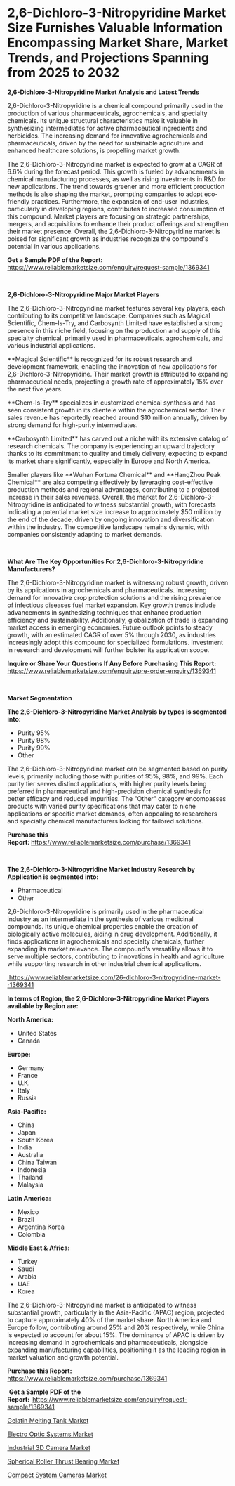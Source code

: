 <p><h1>2,6-Dichloro-3-Nitropyridine Market Size Furnishes Valuable Information Encompassing Market Share, Market Trends, and Projections Spanning from 2025 to 2032</h1></p><p><strong>2,6-Dichloro-3-Nitropyridine Market Analysis and Latest Trends</strong></p>
<p><p>2,6-Dichloro-3-Nitropyridine is a chemical compound primarily used in the production of various pharmaceuticals, agrochemicals, and specialty chemicals. Its unique structural characteristics make it valuable in synthesizing intermediates for active pharmaceutical ingredients and herbicides. The increasing demand for innovative agrochemicals and pharmaceuticals, driven by the need for sustainable agriculture and enhanced healthcare solutions, is propelling market growth.</p><p>The 2,6-Dichloro-3-Nitropyridine market is expected to grow at a CAGR of 6.6% during the forecast period. This growth is fueled by advancements in chemical manufacturing processes, as well as rising investments in R&D for new applications. The trend towards greener and more efficient production methods is also shaping the market, prompting companies to adopt eco-friendly practices. Furthermore, the expansion of end-user industries, particularly in developing regions, contributes to increased consumption of this compound. Market players are focusing on strategic partnerships, mergers, and acquisitions to enhance their product offerings and strengthen their market presence. Overall, the 2,6-Dichloro-3-Nitropyridine market is poised for significant growth as industries recognize the compound's potential in various applications.</p></p>
<p><strong>Get a Sample PDF of the Report:&nbsp;</strong> <a href="https://www.reliablemarketsize.com/enquiry/request-sample/1369341?utm_campaign=2447&utm_medium=2&utm_source=Github&utm_content=ia&utm_term=22032025&utm_id=26-dichloro-3-nitropyridine">https://www.reliablemarketsize.com/enquiry/request-sample/1369341</a></p>
<p>&nbsp;</p>
<p><strong>2,6-Dichloro-3-Nitropyridine Major Market Players</strong></p>
<p><p>The 2,6-Dichloro-3-Nitropyridine market features several key players, each contributing to its competitive landscape. Companies such as Magical Scientific, Chem-Is-Try, and Carbosynth Limited have established a strong presence in this niche field, focusing on the production and supply of this specialty chemical, primarily used in pharmaceuticals, agrochemicals, and various industrial applications.</p><p>**Magical Scientific** is recognized for its robust research and development framework, enabling the innovation of new applications for 2,6-Dichloro-3-Nitropyridine. Their market growth is attributed to expanding pharmaceutical needs, projecting a growth rate of approximately 15% over the next five years.</p><p>**Chem-Is-Try** specializes in customized chemical synthesis and has seen consistent growth in its clientele within the agrochemical sector. Their sales revenue has reportedly reached around $10 million annually, driven by strong demand for high-purity intermediates.</p><p>**Carbosynth Limited** has carved out a niche with its extensive catalog of research chemicals. The company is experiencing an upward trajectory thanks to its commitment to quality and timely delivery, expecting to expand its market share significantly, especially in Europe and North America.</p><p>Smaller players like **Wuhan Fortuna Chemical** and **HangZhou Peak Chemical** are also competing effectively by leveraging cost-effective production methods and regional advantages, contributing to a projected increase in their sales revenues. Overall, the market for 2,6-Dichloro-3-Nitropyridine is anticipated to witness substantial growth, with forecasts indicating a potential market size increase to approximately $50 million by the end of the decade, driven by ongoing innovation and diversification within the industry. The competitive landscape remains dynamic, with companies consistently adapting to market demands.</p></p>
<p>&nbsp;</p>
<p><strong>What Are The Key Opportunities For 2,6-Dichloro-3-Nitropyridine Manufacturers?</strong></p>
<p><p>The 2,6-Dichloro-3-Nitropyridine market is witnessing robust growth, driven by its applications in agrochemicals and pharmaceuticals. Increasing demand for innovative crop protection solutions and the rising prevalence of infectious diseases fuel market expansion. Key growth trends include advancements in synthesizing techniques that enhance production efficiency and sustainability. Additionally, globalization of trade is expanding market access in emerging economies. Future outlook points to steady growth, with an estimated CAGR of over 5% through 2030, as industries increasingly adopt this compound for specialized formulations. Investment in research and development will further bolster its application scope.</p></p>
<p><strong>Inquire or Share Your Questions If Any Before Purchasing This Report:</strong> <a href="https://www.reliablemarketsize.com/enquiry/pre-order-enquiry/1369341?utm_campaign=2447&utm_medium=2&utm_source=Github&utm_content=ia&utm_term=22032025&utm_id=26-dichloro-3-nitropyridine">https://www.reliablemarketsize.com/enquiry/pre-order-enquiry/1369341</a></p>
<p>&nbsp;</p>
<p><strong>Market Segmentation</strong></p>
<p><strong>The 2,6-Dichloro-3-Nitropyridine Market Analysis by types is segmented into:</strong></p>
<p><ul><li>Purity 95%</li><li>Purity 98%</li><li>Purity 99%</li><li>Other</li></ul></p>
<p><p>The 2,6-Dichloro-3-Nitropyridine market can be segmented based on purity levels, primarily including those with purities of 95%, 98%, and 99%. Each purity tier serves distinct applications, with higher purity levels being preferred in pharmaceutical and high-precision chemical synthesis for better efficacy and reduced impurities. The "Other" category encompasses products with varied purity specifications that may cater to niche applications or specific market demands, often appealing to researchers and specialty chemical manufacturers looking for tailored solutions.</p></p>
<p><strong>Purchase this Report:&nbsp;</strong><a href="https://www.reliablemarketsize.com/purchase/1369341?utm_campaign=2447&utm_medium=2&utm_source=Github&utm_content=ia&utm_term=22032025&utm_id=26-dichloro-3-nitropyridine">https://www.reliablemarketsize.com/purchase/1369341</a></p>
<p>&nbsp;</p>
<p><strong>The 2,6-Dichloro-3-Nitropyridine Market Industry Research by Application is segmented into:</strong></p>
<p><ul><li>Pharmaceutical</li><li>Other</li></ul></p>
<p><p>2,6-Dichloro-3-Nitropyridine is primarily used in the pharmaceutical industry as an intermediate in the synthesis of various medicinal compounds. Its unique chemical properties enable the creation of biologically active molecules, aiding in drug development. Additionally, it finds applications in agrochemicals and specialty chemicals, further expanding its market relevance. The compound's versatility allows it to serve multiple sectors, contributing to innovations in health and agriculture while supporting research in other industrial chemical applications.</p></p>
<p><a href="https://www.reliablemarketsize.com/26-dichloro-3-nitropyridine-market-r1369341?utm_campaign=2447&utm_medium=2&utm_source=Github&utm_content=ia&utm_term=22032025&utm_id=26-dichloro-3-nitropyridine">&nbsp;https://www.reliablemarketsize.com/26-dichloro-3-nitropyridine-market-r1369341</a></p>
<p><strong>In terms of Region, the 2,6-Dichloro-3-Nitropyridine Market Players available by Region are:</strong></p>
<p>
    <p> <strong> North America: </strong>
        <ul>
            <li>United States</li>
            <li>Canada</li>
        </ul>
        </p> 
    <p> <strong> Europe: </strong>
        <ul>
            <li>Germany</li>
            <li>France</li>
            <li>U.K.</li>
            <li>Italy</li>
            <li>Russia</li>
        </ul>
        </p> 
    <p> <strong> Asia-Pacific: </strong>
        <ul>
            <li>China</li>
            <li>Japan</li>
            <li>South Korea</li>
            <li>India</li>
            <li>Australia</li>
            <li>China Taiwan</li>
            <li>Indonesia</li>
            <li>Thailand</li>
            <li>Malaysia</li>
        </ul>
        </p> 
    <p> <strong> Latin America: </strong>
        <ul>
            <li>Mexico</li>
            <li>Brazil</li>
            <li>Argentina Korea</li>
            <li>Colombia</li>
        </ul>
        </p> 
    <p> <strong> Middle East & Africa: </strong>
        <ul>
            <li>Turkey</li>
            <li>Saudi</li>
            <li>Arabia</li>
            <li>UAE</li>
            <li>Korea</li>
        </ul>
    </p>
    </p>
<p><p>The 2,6-Dichloro-3-Nitropyridine market is anticipated to witness substantial growth, particularly in the Asia-Pacific (APAC) region, projected to capture approximately 40% of the market share. North America and Europe follow, contributing around 25% and 20% respectively, while China is expected to account for about 15%. The dominance of APAC is driven by increasing demand in agrochemicals and pharmaceuticals, alongside expanding manufacturing capabilities, positioning it as the leading region in market valuation and growth potential.</p></p>
<p><strong>Purchase this Report: </strong><a href="https://www.reliablemarketsize.com/purchase/1369341?utm_campaign=2447&utm_medium=2&utm_source=Github&utm_content=ia&utm_term=22032025&utm_id=26-dichloro-3-nitropyridine">https://www.reliablemarketsize.com/purchase/1369341</a></p>
<p>&nbsp;<strong>Get a Sample PDF of the Report:&nbsp;&nbsp;</strong><a href="https://www.reliablemarketsize.com/enquiry/request-sample/1369341?utm_campaign=2447&utm_medium=2&utm_source=Github&utm_content=ia&utm_term=22032025&utm_id=26-dichloro-3-nitropyridine">https://www.reliablemarketsize.com/enquiry/request-sample/1369341</a></p>
<p><strong></strong></p>
<p><p><a href="https://www.linkedin.com/pulse/gelatin-melting-tank-market-evaluation-leading-players-gbjve?utm_campaign=2447&utm_medium=2&utm_source=Github&utm_content=ia&utm_term=22032025&utm_id=26-dichloro-3-nitropyridine">Gelatin Melting Tank Market</a></p><p><a href="https://www.linkedin.com/pulse/electro-optic-systems-market-analysis-report-revenue-ynrwc?utm_campaign=2447&utm_medium=2&utm_source=Github&utm_content=ia&utm_term=22032025&utm_id=26-dichloro-3-nitropyridine">Electro Optic Systems Market</a></p><p><a href="https://www.linkedin.com/pulse/forecasting-industrial-3d-camera-market-2025-2032-report-technology-lipve?utm_campaign=2447&utm_medium=2&utm_source=Github&utm_content=ia&utm_term=22032025&utm_id=26-dichloro-3-nitropyridine">Industrial 3D Camera Market</a></p><p><a href="https://github.com/zahrigayda1h/Market-Research-Report-List-1/blob/main/spherical-roller-thrust-bearing-market.md?utm_campaign=2447&utm_medium=2&utm_source=Github&utm_content=ia&utm_term=22032025&utm_id=26-dichloro-3-nitropyridine">Spherical Roller Thrust Bearing Market</a></p><p><a href="https://github.com/fettycahow90/Market-Research-Report-List-1/blob/main/compact-system-cameras-market.md?utm_campaign=2447&utm_medium=2&utm_source=Github&utm_content=ia&utm_term=22032025&utm_id=26-dichloro-3-nitropyridine">Compact System Cameras Market</a></p></p>